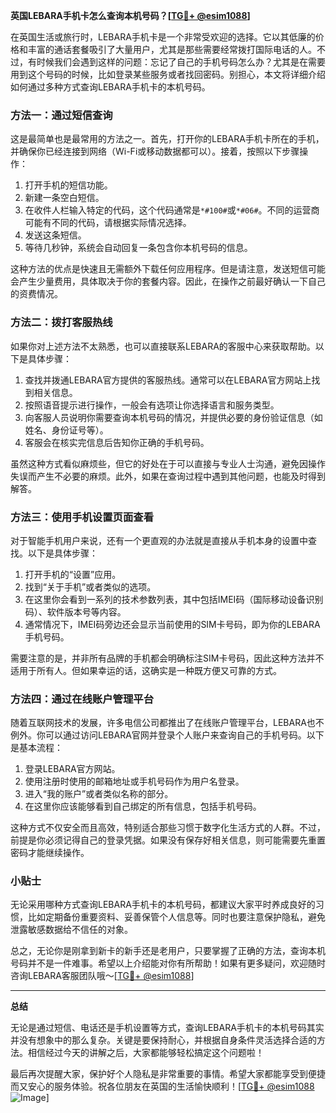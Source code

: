 **英国LEBARA手机卡怎么查询本机号码？[[TG💪+ @esim1088](https://t.me/s/esim1088)]**

在英国生活或旅行时，LEBARA手机卡是一个非常受欢迎的选择。它以其低廉的价格和丰富的通话套餐吸引了大量用户，尤其是那些需要经常拨打国际电话的人。不过，有时候我们会遇到这样的问题：忘记了自己的手机号码怎么办？尤其是在需要用到这个号码的时候，比如登录某些服务或者找回密码。别担心，本文将详细介绍如何通过多种方式查询LEBARA手机卡的本机号码。

### 方法一：通过短信查询

这是最简单也是最常用的方法之一。首先，打开你的LEBARA手机卡所在的手机，并确保你已经连接到网络（Wi-Fi或移动数据都可以）。接着，按照以下步骤操作：

1. 打开手机的短信功能。
2. 新建一条空白短信。
3. 在收件人栏输入特定的代码，这个代码通常是`*#100#`或`*#06#`。不同的运营商可能有不同的代码，请根据实际情况选择。
4. 发送这条短信。
5. 等待几秒钟，系统会自动回复一条包含你本机号码的信息。

这种方法的优点是快速且无需额外下载任何应用程序。但是请注意，发送短信可能会产生少量费用，具体取决于你的套餐内容。因此，在操作之前最好确认一下自己的资费情况。

### 方法二：拨打客服热线

如果你对上述方法不太熟悉，也可以直接联系LEBARA的客服中心来获取帮助。以下是具体步骤：

1. 查找并拨通LEBARA官方提供的客服热线。通常可以在LEBARA官方网站上找到相关信息。
2. 按照语音提示进行操作，一般会有选项让你选择语言和服务类型。
3. 向客服人员说明你需要查询本机号码的情况，并提供必要的身份验证信息（如姓名、身份证号等）。
4. 客服会在核实完信息后告知你正确的手机号码。

虽然这种方式看似麻烦些，但它的好处在于可以直接与专业人士沟通，避免因操作失误而产生不必要的麻烦。此外，如果在查询过程中遇到其他问题，也能及时得到解答。

### 方法三：使用手机设置页面查看

对于智能手机用户来说，还有一个更直观的办法就是直接从手机本身的设置中查找。以下是具体步骤：

1. 打开手机的“设置”应用。
2. 找到“关于手机”或者类似的选项。
3. 在这里你会看到一系列的技术参数列表，其中包括IMEI码（国际移动设备识别码）、软件版本号等内容。
4. 通常情况下，IMEI码旁边还会显示当前使用的SIM卡号码，即为你的LEBARA手机号码。

需要注意的是，并非所有品牌的手机都会明确标注SIM卡号码，因此这种方法并不适用于所有人。但如果幸运的话，这确实是一种既方便又可靠的方式。

### 方法四：通过在线账户管理平台

随着互联网技术的发展，许多电信公司都推出了在线账户管理平台，LEBARA也不例外。你可以通过访问LEBARA官网并登录个人账户来查询自己的手机号码。以下是基本流程：

1. 登录LEBARA官方网站。
2. 使用注册时使用的邮箱地址或手机号码作为用户名登录。
3. 进入“我的账户”或者类似名称的部分。
4. 在这里你应该能够看到自己绑定的所有信息，包括手机号码。

这种方式不仅安全而且高效，特别适合那些习惯于数字化生活方式的人群。不过，前提是你必须记得自己的登录凭据。如果没有保存好相关信息，则可能需要先重置密码才能继续操作。

### 小贴士

无论采用哪种方式查询LEBARA手机卡的本机号码，都建议大家平时养成良好的习惯，比如定期备份重要资料、妥善保管个人信息等。同时也要注意保护隐私，避免泄露敏感数据给不信任的对象。

总之，无论你是刚拿到新卡的新手还是老用户，只要掌握了正确的方法，查询本机号码并不是一件难事。希望以上介绍能对你有所帮助！如果有更多疑问，欢迎随时咨询LEBARA客服团队哦～[[TG💪+ @esim1088](https://t.me/s/esim1088)]

---

**总结**

无论是通过短信、电话还是手机设置等方式，查询LEBARA手机卡的本机号码其实并没有想象中的那么复杂。关键是要保持耐心，并根据自身条件灵活选择合适的方法。相信经过今天的讲解之后，大家都能够轻松搞定这个问题啦！

最后再次提醒大家，保护好个人隐私是非常重要的事情。希望大家都能享受到便捷而又安心的服务体验。祝各位朋友在英国的生活愉快顺利！[[TG💪+ @esim1088](https://t.me/s/esim1088) ![Image](https://i.postimg.cc/4NQfJmqS/Snipaste-2025-05-13-00-14-12.png)]
